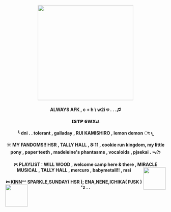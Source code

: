 <p align="center">
      <img width="300" height="300" src="https://imgcdn.sigstick.com/jyLBLdtlCpKgvj2s2LYa/cover-1.thumb256.png">
</p>
<h4 align="center"> ALWAYS AFK , c + h \ w2i 𖹭 . . .♫ 
<h4 align="center">  𝗜𝗦𝗧𝗣 𝟲𝗪𝗫⇄ 
<h4 align="center"> ╰ dni . . tolerant , galladay , RUI KAMISHIRO , lemon demon ೀ 𐔌
<h4 align="center"> ☼ MY FANDOMS!! HSR , TALLY HALL , 8:11 ,  cookie run kingdom, my little pony ,  paper teeth , madeleine's phantasms , vocaloids , pjsekai . ᯓᡣ𐭩
<h4 align="center"> ۶ৎ PLAYLIST : WILL WOOD , welcome camp here & there , MIRACLE MUSICAL , TALLY HALL , mercuro , babymetall!! , msi
<img align="right" width="70" height="70" src="https://static.wikitide.net/projectsekaiwiki/f/f8/Ichika_Casual_chibi.png">
<h4 align="center"> ✄ KINN^^  SPARKLE,SUNDAY( HSR ); ENA,NENE,ICHIKA( PJSK ) ᶻz . . 
<img align="left" width="70" height="70" src="https://media.tenor.com/FDUTaeN3sfIAAAAj/ichika-hoshino.gif">
